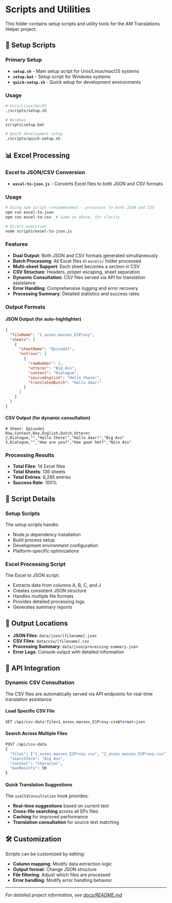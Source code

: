 # Scripts and Utilities

This folder contains setup scripts and utility tools for the AM Translations Helper project.

## 🚀 **Setup Scripts**

### **Primary Setup**
- **`setup.sh`** - Main setup script for Unix/Linux/macOS systems
- **`setup.bat`** - Setup script for Windows systems
- **`quick-setup.sh`** - Quick setup for development environments

### **Usage**
```bash
# Unix/Linux/macOS
./scripts/setup.sh

# Windows
scripts\setup.bat

# Quick development setup
./scripts/quick-setup.sh
```

## 📊 **Excel Processing**

### **Excel to JSON/CSV Conversion**
- **`excel-to-json.js`** - Converts Excel files to both JSON and CSV formats

### **Usage**
```bash
# Using npm script (recommended) - processes to both JSON and CSV
npm run excel-to-json
npm run excel-to-csv  # Same as above, for clarity

# Direct execution
node scripts/excel-to-json.js
```

### **Features**
- **Dual Output**: Both JSON and CSV formats generated simultaneously
- **Batch Processing**: All Excel files in `excels/` folder processed
- **Multi-sheet Support**: Each sheet becomes a section in CSV
- **CSV Structure**: Headers, proper escaping, sheet separation
- **Dynamic Consultation**: CSV files served via API for translation assistance
- **Error Handling**: Comprehensive logging and error recovery
- **Processing Summary**: Detailed statistics and success rates

### **Output Formats**

#### **JSON Output** (for auto-highlighter)
```json
{
  "fileName": "1_asses.masses_E1Proxy",
  "sheets": [
    {
      "sheetName": "Episode1", 
      "entries": [
        {
          "rowNumber": 2,
          "utterer": "Big Ass",
          "context": "Dialogue",
          "sourceEnglish": "Hello there!",
          "translatedDutch": "Hallo daar!"
        }
      ]
    }
  ]
}
```

#### **CSV Output** (for dynamic consultation)
```csv
# Sheet: Episode1
Row,Context,Key,English,Dutch,Utterer
2,Dialogue,"","Hello there!","Hallo daar!","Big Ass"
3,Dialogue,"","How are you?","Hoe gaat het?","Nice Ass"
```

### **Processing Results**
- **Total Files**: 14 Excel files
- **Total Sheets**: 136 sheets
- **Total Entries**: 6,265 entries
- **Success Rate**: 100%

## 🔧 **Script Details**

### **Setup Scripts**
The setup scripts handle:
- Node.js dependency installation
- Build process setup
- Development environment configuration
- Platform-specific optimizations

### **Excel Processing Script**
The Excel to JSON script:
- Extracts data from columns A, B, C, and J
- Creates consistent JSON structure
- Handles multiple file formats
- Provides detailed processing logs
- Generates summary reports

## 📁 **Output Locations**

- **JSON Files**: `data/json/[filename].json`
- **CSV Files**: `data/csv/[filename].csv`
- **Processing Summary**: `data/json/processing-summary.json`
- **Error Logs**: Console output with detailed information

## 🔌 **API Integration**

### **Dynamic CSV Consultation**
The CSV files are automatically served via API endpoints for real-time translation assistance:

#### **Load Specific CSV File**
```bash
GET /api/csv-data?file=1_asses.masses_E1Proxy.csv&format=json
```

#### **Search Across Multiple Files**
```bash
POST /api/csv-data
{
  "files": ["1_asses.masses_E1Proxy.csv", "2_asses.masses_E2Proxy.csv"],
  "searchTerm": "Big Ass", 
  "context": "Character",
  "maxResults": 50
}
```

#### **Quick Translation Suggestions**
The `useCSVConsultation` hook provides:
- **Real-time suggestions** based on current text
- **Cross-file searching** across all EPx files
- **Caching** for improved performance
- **Translation consultation** for source text matching

## 🛠️ **Customization**

Scripts can be customized by editing:
- **Column mapping**: Modify data extraction logic
- **Output format**: Change JSON structure
- **File filtering**: Adjust which files are processed
- **Error handling**: Modify error handling behavior

---

*For detailed project information, see [docs/README.md](../docs/README.md)*
